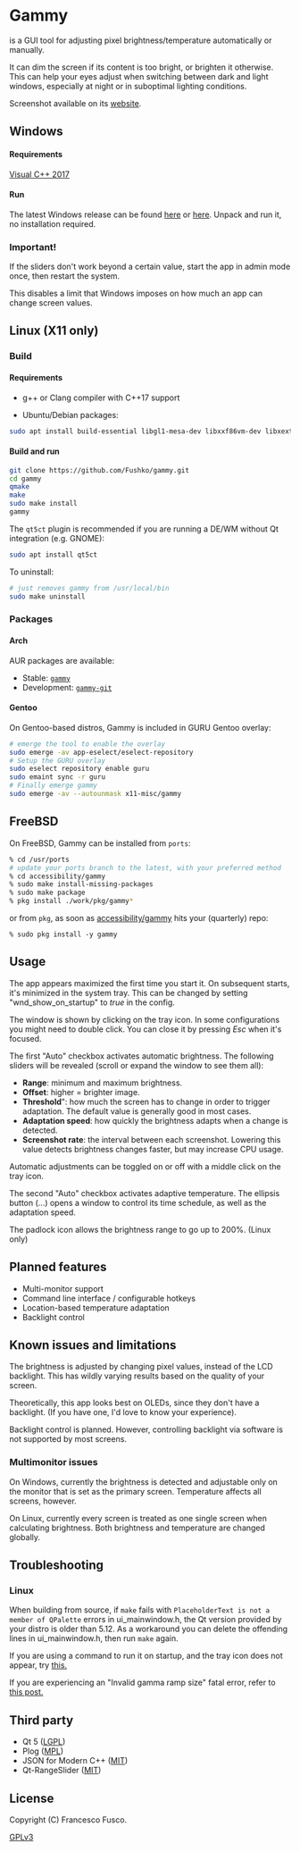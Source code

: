 # Gammy
is a GUI tool for adjusting pixel brightness/temperature automatically or manually.

It can dim the screen if its content is too bright, or brighten it otherwise. This can help your eyes adjust when switching between dark and light windows, especially at night or in suboptimal lighting conditions.

Screenshot available on its [website](https://getgammy.com).

## Windows
#### Requirements
[Visual C++ 2017](https://aka.ms/vs/16/release/vc_redist.x64.exe)

#### Run
The latest Windows release can be found [here](https://getgammy.com/downloads.html) or [here](https://github.com/Fushko/gammy/releases).
Unpack and run it, no installation required.

### Important!
If the sliders don't work beyond a certain value, start the app in admin mode once, then restart the system.

This disables a limit that Windows imposes on how much an app can change screen values.

## Linux (X11 only)
### Build
#### Requirements
- g++ or Clang compiler with C++17 support

- Ubuntu/Debian packages:
```bash
sudo apt install build-essential libgl1-mesa-dev libxxf86vm-dev libxext-dev qt5-default
```
#### Build and run
```bash
git clone https://github.com/Fushko/gammy.git
cd gammy
qmake
make
sudo make install
gammy
```

The `qt5ct` plugin is recommended if you are running a DE/WM without Qt integration (e.g. GNOME):

```bash
sudo apt install qt5ct
```

To uninstall:
```bash
# just removes gammy from /usr/local/bin
sudo make uninstall
```

### Packages

#### Arch
AUR packages are available:
- Stable: [`gammy`](https://aur.archlinux.org/packages/gammy/)
- Development: [`gammy-git`](https://aur.archlinux.org/packages/gammy-git/)

#### Gentoo

On Gentoo-based distros, Gammy is included in GURU Gentoo overlay:
```bash
# emerge the tool to enable the overlay
sudo emerge -av app-eselect/eselect-repository
# Setup the GURU overlay
sudo eselect repository enable guru
sudo emaint sync -r guru
# Finally emerge gammy
sudo emerge -av --autounmask x11-misc/gammy
```

## FreeBSD

On FreeBSD, Gammy can be installed from `ports`:

```sh
% cd /usr/ports
# update your ports branch to the latest, with your preferred method
% cd accessibility/gammy
% sudo make install-missing-packages
% sudo make package
% pkg install ./work/pkg/gammy*
```

or from `pkg`, as soon as [accessibility/gammy](https://www.freshports.org/accessibility/gammy) hits your (quarterly) repo:

```
% sudo pkg install -y gammy
```

## Usage
The app appears maximized the first time you start it. On subsequent starts, it's minimized in the system tray. This can be changed by setting "wnd_show_on_startup" to *true* in the config. 

The window is shown by clicking on the tray icon. In some configurations you might need to double click. You can close it by pressing *Esc* when it's focused.

The first "Auto" checkbox activates automatic brightness. The following sliders will be revealed (scroll or expand the window to see them all):
- **Range**: minimum and maximum brightness.
- **Offset**: higher = brighter image.
- **Threshold**": how much the screen has to change in order to trigger adaptation. The default value is generally good in most cases.
- **Adaptation speed**: how quickly the brightness adapts when a change is detected.
- **Screenshot rate**: the interval between each screenshot. Lowering this value detects brightness changes faster, but may increase CPU usage.

Automatic adjustments can be toggled on or off with a middle click on the tray icon.

The second "Auto" checkbox activates adaptive temperature. The ellipsis button (...) opens a window to control its time schedule, as well as the adaptation speed.

The padlock icon allows the brightness range to go up to 200%. (Linux only)

## Planned features

- Multi-monitor support
- Command line interface / configurable hotkeys
- Location-based temperature adaptation
- Backlight control

## Known issues and limitations
The brightness is adjusted by changing pixel values, instead of the LCD backlight. This has wildly varying results based on the quality of your screen.

Theoretically, this app looks best on OLEDs, since they don't have a backlight. (If you have one, I'd love to know your experience).

Backlight control is planned. However, controlling backlight via software is not supported by most screens.

### Multimonitor issues
On Windows, currently the brightness is detected and adjustable only on the monitor that is set as the primary screen. Temperature affects all screens, however.

On Linux, currently every screen is treated as one single screen when calculating brightness. Both brightness and temperature are changed globally.

## Troubleshooting
### Linux
When building from source, if `make` fails with ```PlaceholderText is not a member of QPalette``` errors in ui_mainwindow.h, the Qt version provided by your distro is older than 5.12. As a workaround you can delete the offending lines in ui_mainwindow.h, then run `make` again.

If you are using a command to run it on startup, and the tray icon does not appear, try [this.](https://github.com/Fushko/gammy/issues/57#issuecomment-751358770)

If you are experiencing an "Invalid gamma ramp size" fatal error, refer to [this post.](https://github.com/Fushko/gammy/issues/20#issuecomment-584473270)

## Third party
- Qt 5 ([LGPL](https://doc.qt.io/qt-5/lgpl.html))
- Plog ([MPL](https://github.com/SergiusTheBest/plog/blob/master/LICENSE))
- JSON for Modern C++ ([MIT](https://github.com/nlohmann/json/blob/develop/LICENSE.MIT))
- Qt-RangeSlider ([MIT](https://github.com/ThisIsClark/Qt-RangeSlider/blob/master/LICENSE))

## License
Copyright (C) Francesco Fusco.

[GPLv3](https://github.com/Fushko/gammy/blob/master/LICENSE)

